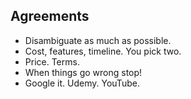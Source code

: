 ## Agreements

- Disambiguate as much as possible.
- Cost, features, timeline. You pick two.
- Price. Terms.
- When things go wrong stop!
- Google it. Udemy. YouTube. 

